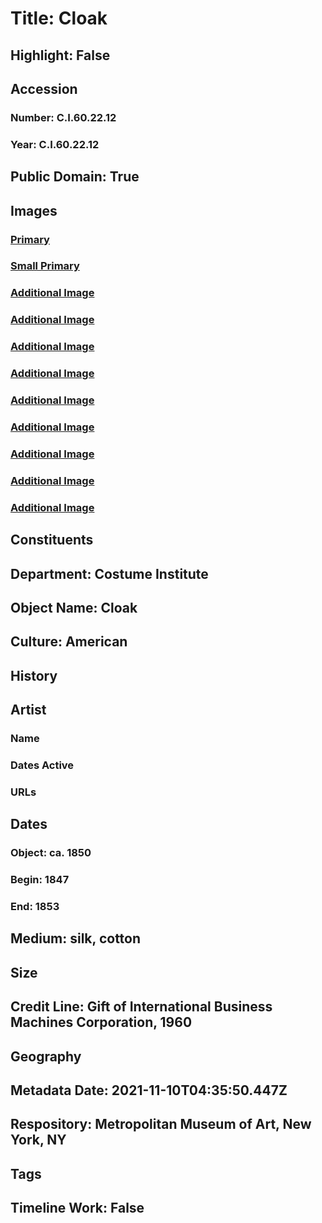 # Title: Cloak
## Highlight: False
## Accession
### Number: C.I.60.22.12
### Year: C.I.60.22.12
## Public Domain: True
## Images
### [Primary](https://images.metmuseum.org/CRDImages/ci/original/C.I.60.22.12_F3.jpg)
### [Small Primary](https://images.metmuseum.org/CRDImages/ci/web-large/C.I.60.22.12_F3.jpg)
### [Additional Image](https://images.metmuseum.org/CRDImages/ci/original/C.I.60.22.12_TQR.jpg)
### [Additional Image](https://images.metmuseum.org/CRDImages/ci/original/C.I.60.22.12_S2.jpg)
### [Additional Image](https://images.metmuseum.org/CRDImages/ci/original/C.I.60.22.12_B3.jpg)
### [Additional Image](https://images.metmuseum.org/CRDImages/ci/original/C.I.60.22.12_d5.jpg)
### [Additional Image](https://images.metmuseum.org/CRDImages/ci/original/C.I.60.22.12_d6.jpg)
### [Additional Image](https://images.metmuseum.org/CRDImages/ci/original/C.I.60.22.12_d7.jpg)
### [Additional Image](https://images.metmuseum.org/CRDImages/ci/original/C.I.60.22.12_d8.jpg)
### [Additional Image](https://images.metmuseum.org/CRDImages/ci/original/C.I.60.22.12_d9.jpg)
### [Additional Image](https://images.metmuseum.org/CRDImages/ci/original/C.I.60.22.12_d3.jpg)
## Constituents
## Department: Costume Institute
## Object Name: Cloak
## Culture: American
## History
## Artist
### Name
### Dates Active
### URLs
## Dates
### Object: ca. 1850
### Begin: 1847
### End: 1853
## Medium: silk, cotton
## Size
## Credit Line: Gift of International Business Machines Corporation, 1960
## Geography
## Metadata Date: 2021-11-10T04:35:50.447Z
## Respository: Metropolitan Museum of Art, New York, NY
## Tags
## Timeline Work: False